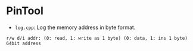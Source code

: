 # PinTool
+ `log.cpp`: Log the memory address in byte format.
```
r/w d/i addr: (0: read, 1: write as 1 byte) (0: data, 1: ins 1 byte) 64bit address
```
